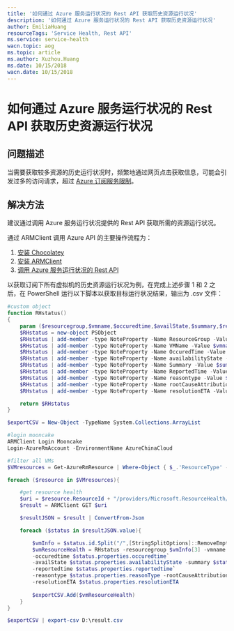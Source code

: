 ```yaml
---
title: '如何通过 Azure 服务运行状况的 Rest API 获取历史资源运行状况'
description: '如何通过 Azure 服务运行状况的 Rest API 获取历史资源运行状况'
author: EmiliaHuang
resourceTags: 'Service Health, Rest API'
ms.service: service-health
wacn.topic: aog
ms.topic: article
ms.author: Xuzhou.Huang
ms.date: 10/15/2018
wacn.date: 10/15/2018
---
```


# 如何通过 Azure 服务运行状况的 Rest API 获取历史资源运行状况

## 问题描述

当需要获取较多资源的历史运行状况时，频繁地通过网页点击获取信息，可能会引发过多的访问请求，超过 [Azure 订阅服务限制](https://docs.azure.cn/zh-cn/azure-resource-manager/resource-manager-request-limits)。

## 解决方法

建议通过调用 Azure 服务运行状况提供的 Rest API 获取所需的资源运行状况。

通过 ARMClient 调用 Azure API 的主要操作流程为：

1. [安装 Chocolatey](https://chocolatey.org/install#installing-chocolatey)
2. [安装 ARMClient](https://github.com/projectkudu/ARMClient)
3. [调用 Azure 服务运行状况的 Rest API](https://blogs.msdn.microsoft.com/premier_developer/2017/04/06/how-to-use-azure-resource-health-api-to-gain-visibility-into-the-health-of-a-vm-web-app-or-sql-database/)

以获取订阅下所有虚拟机的历史资源运行状况为例，在完成上述步骤 1 和 2 之后，在 PowerShell 运行以下脚本以获取目标运行状况结果，输出为 .csv 文件：

```powershell
#custom object
function RHstatus()
{
    param ($resourcegroup,$vmname,$occuredtime,$availState,$summary,$reportedtime,$reasontype,$rootCauseAttributionTime,$resolutionETA)
    $RHstatus = new-object PSObject
    $RHstatus | add-member -type NoteProperty -Name ResourceGroup -Value $resourcegroup
    $RHstatus | add-member -type NoteProperty -Name VMName -Value $vmname
    $RHstatus | add-member -type NoteProperty -Name OccuredTime -Value $occuredtime
    $RHstatus | add-member -type NoteProperty -Name availabilityState -Value $availState
    $RHstatus | add-member -type NoteProperty -Name Summary -Value $summary
    $RHstatus | add-member -type NoteProperty -Name ReportedTime -Value $reportedtime
    $RHstatus | add-member -type NoteProperty -Name reasontype -Value $reasontype
    $RHstatus | add-member -type NoteProperty -Name rootCauseAttributionTime -Value $rootCauseAttributionTime
    $RHstatus | add-member -type NoteProperty -Name resolutionETA -Value $resolutionETA

    return $RHstatus
}

$exportCSV = New-Object -TypeName System.Collections.ArrayList

#login mooncake
ARMClient Login Mooncake
Login-AzureRmAccount -EnvironmentName AzureChinaCloud

#filter all VMs
$VMresources = Get-AzureRmResource | Where-Object { $_.'ResourceType' -eq "Microsoft.Compute/virtualMachines" }

foreach ($resource in $VMresources){

    #get resource health
    $uri = $resource.ResourceId + "/providers/Microsoft.ResourceHealth/availabilityStatuses/?api-version=2015-01-01"
    $result = ARMClient GET $uri

    $resultJSON = $result | ConvertFrom-Json

    foreach ($status in $resultJSON.value){

        $vmInfo = $status.id.Split("/",[StringSplitOptions]::RemoveEmptyEntries)
        $vmResourceHealth = RHstatus -resourcegroup $vmInfo[3] -vmname $vmInfo[7]`
        -occuredtime $status.properties.occuredtime`
        -availState $status.properties.availabilityState -summary $status.properties.summary`
        -reportedtime $status.properties.reportedtime`
        -reasontype $status.properties.reasonType -rootCauseAttributionTime $status.properties.rootCauseAttributionTime`
        -resolutionETA $status.properties.resolutionETA
  
        $exportCSV.Add($vmResourceHealth)
    }
}

$exportCSV | export-csv D:\result.csv
```